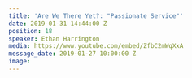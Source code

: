 ```yaml
---
title: 'Are We There Yet?: "Passionate Service"'
date: 2019-01-31 14:44:00 Z
position: 18
speaker: Ethan Harrington
media: https://www.youtube.com/embed/ZfbC2mWqXxA
message_date: 2019-01-27 10:00:00 Z
image: 
---
```


